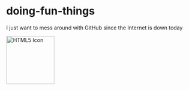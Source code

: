 # doing-fun-things
I just want to mess around with GitHub since the Internet is down today

<img src="wrongname.gif" alt="HTML5 Icon" style="width:128px;height:128px;">


